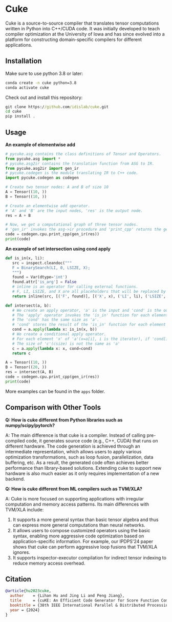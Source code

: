 # Cuke
Cuke is a source-to-source compiler that translates tensor computations written in Python into C++/CUDA code.
It was initially developed to teach compiler optimization at the University of Iowa and has since evolved into a platform for constructing domain-specific compilers  for different applications.


## Installation
Make sure to use python 3.8 or later:
```cmd
conda create -n cuke python=3.8
conda activate cuke 
```
Check out and install this repository:
```cmd
git clone https://github.com/idislab/cuke.git
cd cuke
pip install .
```


## Usage
**An example of elementwise add**
```python
# pycuke.asg contains the class definitions of Tensor and Operators.
from pycuke.asg import *
# pycuke.asg2ir contains the translation function from ASG to IR.
from pycuke.asg2ir import gen_ir
# pycuke.codegen is the module translating IR to C++ code. 
import pycuke.codegen as codegen

# Create two tensor nodes: A and B of size 10
A = Tensor((10, ))
B = Tensor((10, ))

# Create an elementwise add operator.
# 'A' and 'B' are the input nodes, 'res' is the output node. 
res = A + B

# Now, we get a computational graph of three tensor nodes.
# 'gen_ir' invokes the asg->ir procedure and 'print_cpp' returns the generated C++ code. 
code = codegen.cpu.print_cpp(gen_ir(res))
print(code)
```
**An example of set intersection using cond apply**
 ```python
def is_in(x, li):
    src = inspect.cleandoc("""
    F = BinarySearch(LI, 0, LSIZE, X);
    """)
    found = Var(dtype='int')
    found.attr['is_arg'] = False
    # inline is an operator for calling external functions. 
    # F, LI, LSIZE, and X are all placeholders that will be replaced by the tensor nodes.
    return inline(src, [('F', found)], [('X', x), ('LI', li), ('LSIZE', li._size()[0])])

def intersect(a, b):
    # We create an apply operator, 'a' is the input and 'cond' is the output.
    # The 'apply' operator invokes the 'is_in' function for each element of 'a'(x=a[i]).
    # The 'cond' has the same size as 'a'. 
    # 'cond' stores the result of the 'is_in' function for each element of 'a' in the corresponding position(cond[i]=is_in(a[i], b)).
    cond = a.apply(lambda x: is_in(x, b))
    # We create a conditional apply operator.
    # For each element 'x' of 'a'(x=a[i], i is the iterator), if 'cond[i]' is true, we make an assignment c[csize++]=a[i].
    # The size of 'c'(csize) is not the same as 'a' 
    c = a.apply(lambda x: x, cond=cond)
    return c

A = Tensor((10, ))
B = Tensor((20, ))
res = intersect(A, B)
code = codegen.cpu.print_cpp(gen_ir(res))
print(code)
 ```

More examples can be found in the ``apps`` folder. 


## Comparison with Other Tools
**Q: How is cuke different from Python libraries such as numpy/scipy/pytorch?**

A: The main difference is that cuke is a compiler. Instead of calling pre-compiled code, it generates source code (e.g., C++, CUDA) that runs on different hardware. The code generation is achieved through an intermediate representation, which allows users to apply various optimization transformations, such as loop fusion, parallelization, data buffering, etc. As a result, the generated code often achieves better performance than library-based solutions. Extending cuke to support new hardware is also much easier as it only requires implementation of a new backend. 

**Q: How is cuke different from ML compilers such as TVM/XLA?**

A: Cuke is more focused on supporting applications with irregular computation and memory access patterns. Its main differences with TVM/XLA include: 
1) It supports a more general syntax than basic tensor algebra and thus can express more general computations than neural networks. 
2) It allows users to compose customized operators using the basic syntax, enabling more aggressive code optimization based on application-specific information. For example, our IPDPS'24 paper shows that cuke can perform aggressive loop fusions that TVM/XLA ignores. 
3) It supports inspector-executor compilation for indirect tensor indexing to reduce memory access overhead. 

  

## Citation
```bibtex
@article{hu2023cuke,
  author    = {Lihan Hu and Jing Li and Peng Jiang},
  title     = {cuKE: An Efficient Code Generator for Score Function Computation in Knowledge Graph Embedding},
  booktitle = {38th IEEE International Parallel & Distributed Processing Symposium (IPDPS)},
  year = {2024}
}
```
